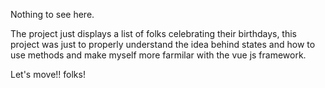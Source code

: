 Nothing to see here.

The project just displays a list of folks celebrating their birthdays, this project was just to properly understand the idea behind states and how to
use methods and make myself more farmilar with the vue js framework.

Let's move!! folks!